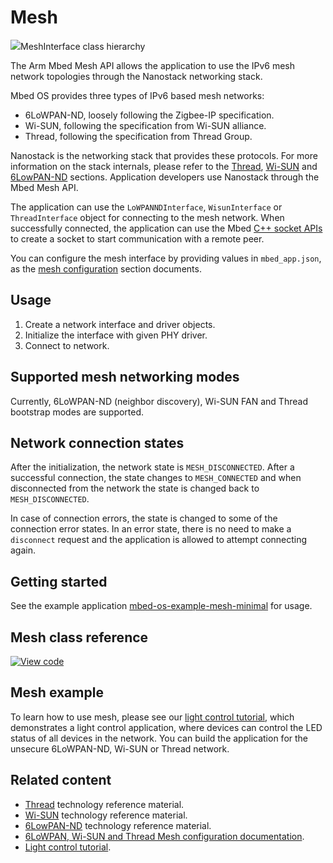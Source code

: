 <h1 id="mesh-api">Mesh</h1>

<span class="images">![](https://os.mbed.com/docs/development/mbed-os-api-doxy/class_mesh_interface.png)<span>MeshInterface class hierarchy</span></span>

The Arm Mbed Mesh API allows the application to use the IPv6 mesh network topologies through the Nanostack networking stack.

Mbed OS provides three types of IPv6 based mesh networks:

- 6LoWPAN-ND, loosely following the Zigbee-IP specification.
- Wi-SUN, following the specification from Wi-SUN alliance.
- Thread, following the specification from Thread Group.

Nanostack is the networking stack that provides these protocols. For more information on the stack internals, please refer to the [Thread](../reference/thread-tech.html), [Wi-SUN](../reference/wisun-tech.html) and [6LowPAN-ND](../reference/6LoWPAN-ND-tech.html) sections. Application developers use Nanostack through the Mbed Mesh API.

The application can use the `LoWPANNDInterface`, `WisunInterface` or `ThreadInterface` object for connecting to the mesh network. When successfully connected, the application can use the Mbed [C++ socket APIs](network-socket.html) to create a socket to start communication with a remote peer.

You can configure the mesh interface by providing values in `mbed_app.json`, as the [mesh configuration](../reference/configuration-mesh.html) section documents.

## Usage

1. Create a network interface and driver objects.
1. Initialize the interface with given PHY driver.
1. Connect to network.

## Supported mesh networking modes

Currently, 6LoWPAN-ND (neighbor discovery), Wi-SUN FAN and Thread bootstrap modes are supported.

## Network connection states

After the initialization, the network state is `MESH_DISCONNECTED`. After a successful connection, the state changes to `MESH_CONNECTED` and when disconnected from the network the state is changed back to `MESH_DISCONNECTED`.

In case of connection errors, the state is changed to some of the connection error states. In an error state, there is no need to make a `disconnect` request and the application is allowed to attempt connecting again.

## Getting started

See the example application [mbed-os-example-mesh-minimal](https://github.com/ARMmbed/mbed-os-example-mesh-minimal) for usage.

## Mesh class reference

[![View code](https://www.mbed.com/embed/?type=library)](https://os.mbed.com/docs/development/mbed-os-api-doxy/class_mesh_interface.html)

## Mesh example

To learn how to use mesh, please see our [light control tutorial](../tutorials/light-control.html), which demonstrates a light control application, where devices can control the LED status of all devices in the network. You can build the application for the unsecure 6LoWPAN-ND, Wi-SUN or Thread network.

## Related content

- [Thread](../reference/thread-tech.html) technology reference material.
- [Wi-SUN](../reference/wisun-tech.html) technology reference material.
- [6LowPAN-ND](../reference/6LoWPAN-ND-tech.html) technology reference material.
- [6LoWPAN, Wi-SUN and Thread Mesh configuration documentation](../reference/configuration-mesh.html).
- [Light control tutorial](../tutorials/light-control.html).
